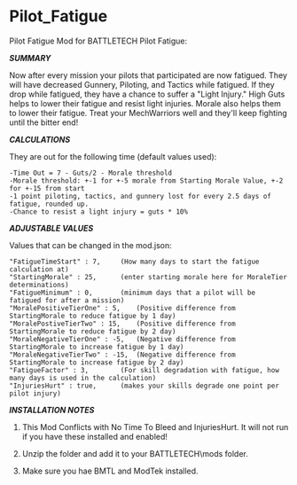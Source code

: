 # Pilot_Fatigue
Pilot Fatigue Mod for BATTLETECH
Pilot Fatigue:

***SUMMARY***

Now after every mission your pilots that participated are now fatigued. They will have decreased Gunnery, Piloting, and Tactics while fatigued. If they drop while 
fatigued, they have a chance to suffer a "Light Injury." High Guts helps to lower their fatigue and resist light injuries. Morale also helps them to lower their
fatigue. Treat your MechWarriors well and they'll keep fighting until the bitter end!



***CALCULATIONS***

They are out for the following time (default values used): 

	-Time Out = 7 - Guts/2 - Morale threshold
	-Morale threshold: +-1 for +-5 morale from Starting Morale Value, +-2 for +-15 from start
	-1 point piloting, tactics, and gunnery lost for every 2.5 days of fatigue, rounded up.
	-Chance to resist a light injury = guts * 10%



***ADJUSTABLE VALUES***

Values that can be changed in the mod.json:

	"FatigueTimeStart" : 7, 	(How many days to start the fatigue calculation at)
	"StartingMorale" : 25, 		(enter starting morale here for MoraleTier determinations)
	"FatigueMinimum" : 0, 		(minimum days that a pilot will be fatigued for after a mission)
	"MoralePositiveTierOne" : 5, 	(Positive difference from StartingMorale to reduce fatigue by 1 day)
	"MoralePostiveTierTwo" : 15, 	(Positive difference from StartingMorale to reduce fatigue by 2 day)
	"MoraleNegativeTierOne" : -5, 	(Negative difference from StartingMorale to increase fatigue by 1 day)
	"MoraleNegativeTierTwo" : -15, 	(Negative difference from StartingMorale to increase fatigue by 2 day)
	"FatigueFactor" : 3,		(For skill degradation with fatigue, how many days is used in the calculation)
	"InjuriesHurt" : true, 		(makes your skills degrade one point per pilot injury)



***INSTALLATION NOTES***
1) This Mod Conflicts with No Time To Bleed and InjuriesHurt. It will not run if you have these installed and enabled! 

2) Unzip the folder and add it to your BATTLETECH\mods folder. 

3) Make sure you hae BMTL and ModTek installed.
